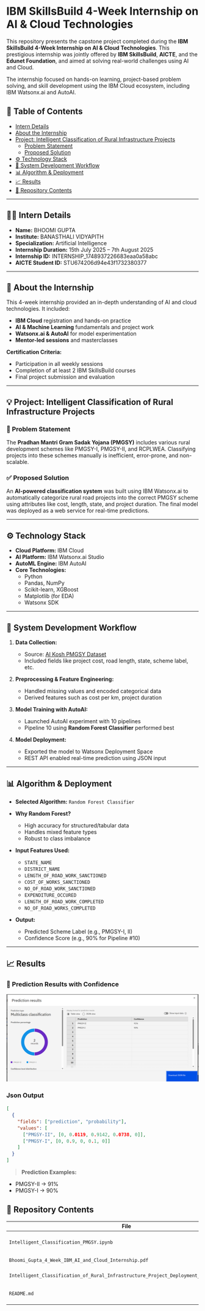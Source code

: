 # IBM SkillsBuild 4-Week Internship on AI & Cloud Technologies

This repository presents the capstone project completed during the **IBM SkillsBuild 4-Week Internship on AI & Cloud Technologies**. This prestigious internship was jointly offered by **IBM SkillsBuild**, **AICTE**, and the **Edunet Foundation**, and aimed at solving real-world challenges using AI and Cloud.

The internship focused on hands-on learning, project-based problem solving, and skill development using the IBM Cloud ecosystem, including IBM Watsonx.ai and AutoAI.

## 📝 Table of Contents
- [Intern Details](#intern-details)
- [About the Internship](#about-the-internship)
- [Project: Intelligent Classification of Rural Infrastructure Projects](#project-intelligent-classification-of-rural-infrastructure-projects)
  - [Problem Statement](#problem-statement)
  - [Proposed Solution](#proposed-solution)
- [⚙️ Technology Stack](#️-technology-stack)
- [🚀 System Development Workflow](#-system-development-workflow)
- [📊 Algorithm & Deployment](#-algorithm--deployment)
- [📈 Results](#-results)
- [📁 Repository Contents](#-repository-contents)

---

## 👩‍💻 Intern Details
- **Name:** BHOOMI GUPTA  
- **Institute:** BANASTHALI VIDYAPITH  
- **Specialization:** Artificial Intelligence  
- **Internship Duration:** 15th July 2025 – 7th August 2025  
- **Internship ID:** INTERNSHIP_1748937226683eaa0a58abc  
- **AICTE Student ID:** STU674206d94e43f1732380377  

---

## 📖 About the Internship
This 4-week internship provided an in-depth understanding of AI and cloud technologies. It included:
- **IBM Cloud** registration and hands-on practice
- **AI & Machine Learning** fundamentals and project work
- **Watsonx.ai & AutoAI** for model experimentation
- **Mentor-led sessions** and masterclasses

**Certification Criteria:**
- Participation in all weekly sessions  
- Completion of at least 2 IBM SkillsBuild courses  
- Final project submission and evaluation

---

## 💡 Project: Intelligent Classification of Rural Infrastructure Projects

### 🧩 Problem Statement
The **Pradhan Mantri Gram Sadak Yojana (PMGSY)** includes various rural development schemes like PMGSY-I, PMGSY-II, and RCPLWEA. Classifying projects into these schemes manually is inefficient, error-prone, and non-scalable.

### ✅ Proposed Solution
An **AI-powered classification system** was built using IBM Watsonx.ai to automatically categorize rural road projects into the correct PMGSY scheme using attributes like cost, length, state, and project duration. The final model was deployed as a web service for real-time predictions.

---

## ⚙️ Technology Stack
- **Cloud Platform:** IBM Cloud
- **AI Platform:** IBM Watsonx.ai Studio
- **AutoML Engine:** IBM AutoAI
- **Core Technologies:**
  - Python
  - Pandas, NumPy
  - Scikit-learn, XGBoost
  - Matplotlib (for EDA)
  - Watsonx SDK

---

## 🚀 System Development Workflow
1. **Data Collection:**  
   - Source: [AI Kosh PMGSY Dataset](https://aikosh.indiaai.gov.in/web/datasets/details/pradhan_mantri_gram_sadak_yojna_pmgsy.html)  
   - Included fields like project cost, road length, state, scheme label, etc.

2. **Preprocessing & Feature Engineering:**  
   - Handled missing values and encoded categorical data  
   - Derived features such as cost per km, project duration  

3. **Model Training with AutoAI:**  
   - Launched AutoAI experiment with 10 pipelines  
   - Pipeline 10 using **Random Forest Classifier** performed best  

4. **Model Deployment:**  
   - Exported the model to Watsonx Deployment Space  
   - REST API enabled real-time prediction using JSON input  

---

## 📊 Algorithm & Deployment

- **Selected Algorithm:** `Random Forest Classifier`  
- **Why Random Forest?**  
  - High accuracy for structured/tabular data  
  - Handles mixed feature types  
  - Robust to class imbalance

- **Input Features Used:**
  - `STATE_NAME`
  - `DISTRICT_NAME`
  - `LENGTH_OF_ROAD_WORK_SANCTIONED`
  - `COST_OF_WORKS_SANCTIONED`
  - `NO_OF_ROAD_WORK_SANCTIONED`
  - `EXPENDITURE_OCCURED`
  - `LENGTH_OF_ROAD_WORK_COMPLETED`
  - `NO_OF_ROAD_WORKS_COMPLETED`

- **Output:**  
  - Predicted Scheme Label (e.g., PMGSY-I, II)  
  - Confidence Score (e.g., 90% for Pipeline #10)

---

## 📈 Results

### 🔹 Prediction Results with Confidence

![Prediction Results](assets/Screenshot%202025-08-03%20174314.png)

### Json Output
```json
[
  {
    "fields": ["prediction", "probability"],
    "values": [
      ["PMGSY-II", [0, 0.0119, 0.9142, 0.0738, 0]],
      ["PMGSY-I", [0, 0.9, 0, 0.1, 0]]
    ]
  }
]
```

> **Prediction Examples:**
- PMGSY-II → 91%  
- PMGSY-I → 90%  

## 📁 Repository Contents
| File                                                                                     | Description                          |
| ---------------------------------------------------------------------------------------- | ------------------------------------ |
| `Intelligent_Classification_PMGSY.ipynb`                                                 | Final Jupyter notebook with pipeline |
| `Bhoomi_Gupta_4_Week_IBM_AI_and_Cloud_Internship.pdf`                                    | Project presentation                 |
| `Intelligent_Classification_of_Rural_Infrastructure_Project_Deployment_test_result.json` | Sample JSON output                   |
| `README.md`                                                                              | This documentation file              |
